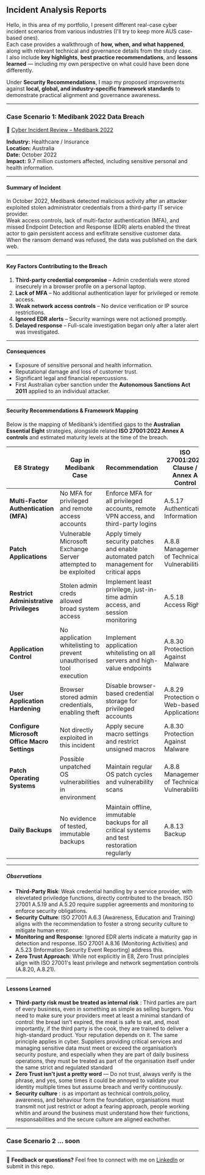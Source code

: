 ## Incident Analysis Reports

Hello, in this area of my portfolio, I present different real-case cyber incident scenarios from various industries (I'll try to keep more AUS case-based ones).  
Each case provides a walkthrough of **how, when, and what happened**, along with relevant technical and governance details from the study case.  
I also include **key highlights**, **best practice recommendations**, and **lessons learned** — including my own perspective on what could have been done differently.  

Under **Security Recommendations**, I map my proposed improvements against **local, global, and industry-specific framework standards** to demonstrate practical alignment and governance awareness.

---

### Case Scenario 1: Medibank 2022 Data Breach

📄 [Cyber Incident Review – Medibank 2022](./documents/CyberIncReview_Medibank2022.pdf)

**Industry:** Healthcare / Insurance  
**Location:** Australia  
**Date:** October 2022  
**Impact:** 9.7 million customers affected, including sensitive personal and health information.

---

#### Summary of Incident
In October 2022, Medibank detected malicious activity after an attacker exploited stolen administrator credentials from a third-party IT service provider.  
Weak access controls, lack of multi-factor authentication (MFA), and missed Endpoint Detection and Response (EDR) alerts enabled the threat actor to gain persistent access and exfiltrate sensitive customer data.  
When the ransom demand was refused, the data was published on the dark web.

---

#### Key Factors Contributing to the Breach
1. **Third-party credential compromise** – Admin credentials were stored insecurely in a browser profile on a personal laptop.  
2. **Lack of MFA** – No additional authentication layer for privileged or remote access.  
3. **Weak network access controls** – No device verification or IP source restrictions.  
4. **Ignored EDR alerts** – Security warnings were not actioned promptly.  
5. **Delayed response** – Full-scale investigation began only after a later alert was investigated.

---

#### Consequences
- Exposure of sensitive personal and health information.
- Reputational damage and loss of customer trust.
- Significant legal and financial repercussions.
- First Australian cyber sanction under the **Autonomous Sanctions Act 2011** applied to an individual attacker.

---

#### Security Recommendations & Framework Mapping

Below is the mapping of Medibank’s identified gaps to the **Australian Essential Eight** strategies, alongside related **ISO 27001:2022 Annex A controls** and estimated maturity levels at the time of the breach.

| **E8 Strategy** | **Gap in Medibank Case** | **Recommendation** | **ISO 27001:2022 Clause / Annex A Control** | **Estimated Maturity Level at Breach** | **Target Maturity Level** |
|----------------|--------------------------|--------------------|---------------------------------------------|---------------------------------------|---------------------------|
| **Multi-Factor Authentication (MFA)** | No MFA for privileged and remote access accounts | Enforce MFA for all privileged accounts, remote VPN access, and third-party logins | A.5.17 Authentication Information | 0 | 3 |
| **Patch Applications** | Vulnerable Microsoft Exchange Server attempted to be exploited | Apply timely security patches and enable automated patch management for critical apps | A.8.8 Management of Technical Vulnerabilities | 1 | 3 |
| **Restrict Administrative Privileges** | Stolen admin creds allowed broad system access | Implement least privilege, just-in-time admin access, and session monitoring | A.5.18 Access Rights | 1 | 3 |
| **Application Control** | No application whitelisting to prevent unauthorised tool execution | Implement application whitelisting on all servers and high-value endpoints | A.8.30 Protection Against Malware | 0 | 3 |
| **User Application Hardening** | Browser stored admin credentials, enabling theft | Disable browser-based credential storage for privileged accounts | A.8.29 Protection of Web-based Applications | 0 | 3 |
| **Configure Microsoft Office Macro Settings** | Not directly exploited in this incident | Apply secure macro settings and restrict unsigned macros | A.8.30 Protection Against Malware | 2 | 3 |
| **Patch Operating Systems** | Possible unpatched OS vulnerabilities in environment | Maintain regular OS patch cycles and vulnerability scans | A.8.8 Management of Technical Vulnerabilities | 2 | 3 |
| **Daily Backups** | No evidence of tested, immutable backups | Maintain offline, immutable backups for all critical systems and test restoration regularly | A.8.13 Backup | 1 | 3 |

---

##### Observations
- **Third-Party Risk**: Weak credential handling by a service provider, with elevetated priviledge functions, directly contributed to the breach. ISO 27001 A.5.19 and A.5.20 require supplier agreements and monitoring to enforce security obligations.  
- **Security Culture**: ISO 27001 A.6.3 (Awareness, Education and Training) aligns with the recommendation to foster a strong security culture to mitigate human error.  
- **Monitoring and Response**: Ignored EDR alerts indicate a maturity gap in detection and response. ISO 27001 A.8.16 (Monitoring Activities) and A.5.23 (Information Security Event Reporting) address this.  
- **Zero Trust Approach**: While not explicitly in E8, Zero Trust principles align with ISO 27001's least privilege and network segmentation controls (A.8.20, A.8.21).  

---


#### Lessons Learned
- **Third-party risk must be treated as internal risk** : Third parties are part of every business, even in something as simple as selling burgers. You need to make sure your providers meet at least a minimal standard of control: the bread isn’t expired, the meat is safe to eat, and, most importantly, if the third party is the cook, they are trained to deliver a high-standard product. Your reputation depends on it. The same principle applies in cyber. Suppliers providing critical services and managing sensitive data must meet or exceed the organisation’s security posture, and especially when they are part of daily business operations, they must be treated as part of the organisation itself under the same strict and regulated standard
- **Zero Trust isn’t just a pretty word** — Do not trust, always verify is the phrase, and yes, some times it could be annoyed to validate your identity multiple times but assume breach and verify continuously.  
- **Security culture** : is as important as technical controls,policy, awareness, and behaviour form the foundation, organisations must transmit not just restrict or adopt a fearing approach, people working whitin and around the business must understand how their functions, responsabilities and the secure culture are aligned eachother.

---
### Case Scenario 2 ... soon

---
💬 **Feedback or questions?**
Feel free to connect with me on [LinkedIn](https://www.linkedin.com/in/ilce-andrea-aquino-de-hoge-73463593) or submit in this repo.
